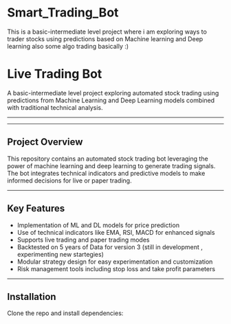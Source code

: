 # Smart_Trading_Bot
This is a basic-intermediate level project where i am exploring ways to trader stocks using predictions based on Machine learning and Deep learning also some algo trading basically :)

# Live Trading Bot

A basic-intermediate level project exploring automated stock trading using predictions from Machine Learning and Deep Learning models combined with traditional technical analysis.

---

---

## Project Overview

This repository contains an automated stock trading bot leveraging the power of machine learning and deep learning to generate trading signals. The bot integrates technical indicators and predictive models to make informed decisions for live or paper trading.

---

## Key Features

- Implementation of ML and DL models for price prediction
- Use of technical indicators like EMA, RSI, MACD for enhanced signals
- Supports live trading and paper trading modes
- Backtested on 5 years of Data for version 3 (still in development , experimenting new startegies) 
- Modular strategy design for easy experimentation and customization
- Risk management tools including stop loss and take profit parameters

---

## Installation

Clone the repo and install dependencies:


